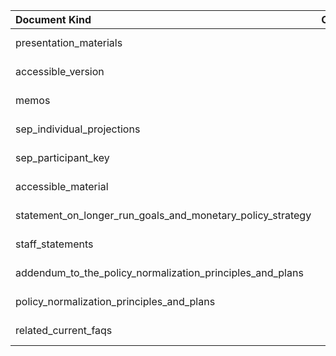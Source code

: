 | Document Kind                                              |   Count | Earliest   | Latest     |
|:-----------------------------------------------------------|--------:|:-----------|:-----------|
| presentation_materials                                     |     360 | 1976-03-29 | 2017-12-13 |
| accessible_version                                         |     103 | 2001-06-27 | 2012-12-12 |
| memos                                                      |      44 | 1955-01-11 | 2017-02-01 |
| sep_individual_projections                                 |      42 | 2007-10-31 | 2017-12-13 |
| sep_participant_key                                        |      30 | 2007-10-31 | 2017-12-13 |
| accessible_material                                        |      22 | 2007-10-31 | 2012-12-12 |
| statement_on_longer_run_goals_and_monetary_policy_strategy |       6 | 2012-01-25 | 2017-02-01 |
| staff_statements                                           |       4 | 1980-12-19 | 1998-08-18 |
| addendum_to_the_policy_normalization_principles_and_plans  |       1 | 2017-06-14 | 2017-06-14 |
| policy_normalization_principles_and_plans                  |       1 | 2014-09-17 | 2014-09-17 |
| related_current_faqs                                       |       1 | 2012-09-13 | 2012-09-13 |